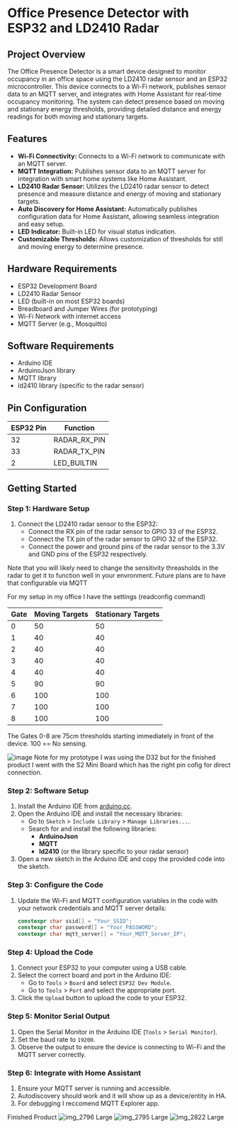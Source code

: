 # Office Presence Detector with ESP32 and LD2410 Radar

## Project Overview

The Office Presence Detector is a smart device designed to monitor occupancy in an office space using the LD2410 radar sensor and an ESP32 microcontroller. This device connects to a Wi-Fi network, publishes sensor data to an MQTT server, and integrates with Home Assistant for real-time occupancy monitoring. The system can detect presence based on moving and stationary energy thresholds, providing detailed distance and energy readings for both moving and stationary targets.

## Features

- **Wi-Fi Connectivity:** Connects to a Wi-Fi network to communicate with an MQTT server.
- **MQTT Integration:** Publishes sensor data to an MQTT server for integration with smart home systems like Home Assistant.
- **LD2410 Radar Sensor:** Utilizes the LD2410 radar sensor to detect presence and measure distance and energy of moving and stationary targets.
- **Auto Discovery for Home Assistant:** Automatically publishes configuration data for Home Assistant, allowing seamless integration and easy setup.
- **LED Indicator:** Built-in LED for visual status indication.
- **Customizable Thresholds:** Allows customization of thresholds for still and moving energy to determine presence.

## Hardware Requirements

- ESP32 Development Board
- LD2410 Radar Sensor
- LED (built-in on most ESP32 boards)
- Breadboard and Jumper Wires (for prototyping)
- Wi-Fi Network with internet access
- MQTT Server (e.g., Mosquitto)

## Software Requirements

- Arduino IDE
- ArduinoJson library
- MQTT library
- ld2410 library (specific to the radar sensor)

## Pin Configuration

| ESP32 Pin | Function         |
|-----------|------------------|
| 32        | RADAR_RX_PIN     |
| 33        | RADAR_TX_PIN     |
| 2         | LED_BUILTIN      |

## Getting Started

### Step 1: Hardware Setup

1. Connect the LD2410 radar sensor to the ESP32:
   - Connect the RX pin of the radar sensor to GPIO 33 of the ESP32.
   - Connect the TX pin of the radar sensor to GPIO 32 of the ESP32.
   - Connect the power and ground pins of the radar sensor to the 3.3V and GND pins of the ESP32 respectively.
  
Note that you will likely need to change the sensitivity threasholds in the radar to get it to function well in your envronment. 
Future plans are to have that configurable via MQTT

For my setup in my office I have the settings (readconfig command)

| Gate | Moving Targets | Stationary Targets |
|------|----------------|--------------------|
| 0    | 50             | 50                 |
| 1    | 40             | 40                 |
| 2    | 40             | 40                 |
| 3    | 40             | 40                 |
| 4    | 40             | 40                 |
| 5    | 90             | 90                 |
| 6    | 100            | 100                |
| 7    | 100            | 100                |
| 8    | 100            | 100                |

The Gates 0-8 are 75cm thresholds starting immediately in front of the device. 100 == No sensing.



![image](https://github.com/user-attachments/assets/3f827ae9-2509-46b2-b17b-07bac7e267ce)
Note for my prototype I was using the D32 but for the finished product I went with the S2 Mini Board which has the right pin cofig for direct connection. 

### Step 2: Software Setup

1. Install the Arduino IDE from [arduino.cc](https://www.arduino.cc/en/software).
2. Open the Arduino IDE and install the necessary libraries:
   - Go to `Sketch` > `Include Library` > `Manage Libraries...`.
   - Search for and install the following libraries:
     - **ArduinoJson**
     - **MQTT**
     - **ld2410** (or the library specific to your radar sensor)
3. Open a new sketch in the Arduino IDE and copy the provided code into the sketch.

### Step 3: Configure the Code

1. Update the Wi-Fi and MQTT configuration variables in the code with your network credentials and MQTT server details:

    ```cpp
    constexpr char ssid[] = "Your_SSID";
    constexpr char password[] = "Your_PASSWORD";
    constexpr char mqtt_server[] = "Your_MQTT_Server_IP";
    ```

### Step 4: Upload the Code

1. Connect your ESP32 to your computer using a USB cable.
2. Select the correct board and port in the Arduino IDE:
   - Go to `Tools` > `Board` and select `ESP32 Dev Module`.
   - Go to `Tools` > `Port` and select the appropriate port.
3. Click the `Upload` button to upload the code to your ESP32.

### Step 5: Monitor Serial Output

1. Open the Serial Monitor in the Arduino IDE (`Tools` > `Serial Monitor`).
2. Set the baud rate to `19200`.
3. Observe the output to ensure the device is connecting to Wi-Fi and the MQTT server correctly.

### Step 6: Integrate with Home Assistant

1. Ensure your MQTT server is running and accessible.
2. Autodiscovery should work and it will show up as a device/entity in HA.
3. For debugging I reccomend MQTT Explorer app.

Finished Product 
![img_2796 Large](https://github.com/user-attachments/assets/5c997e6c-e718-4904-b837-b9ebf7bfd01d)
![img_2795 Large](https://github.com/user-attachments/assets/e85794e9-687a-4421-8774-d2fc54b77c84)
![img_2822 Large](https://github.com/user-attachments/assets/83db2fd9-5380-4779-a72e-d675307ac8f2)


